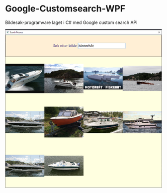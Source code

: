 # Google-Customsearch-WPF
Bildesøk-programvare laget i C# med Google custom search API

![Bildet av programvare](examplePictures/example.PNG?raw=true "Bildesøk")
